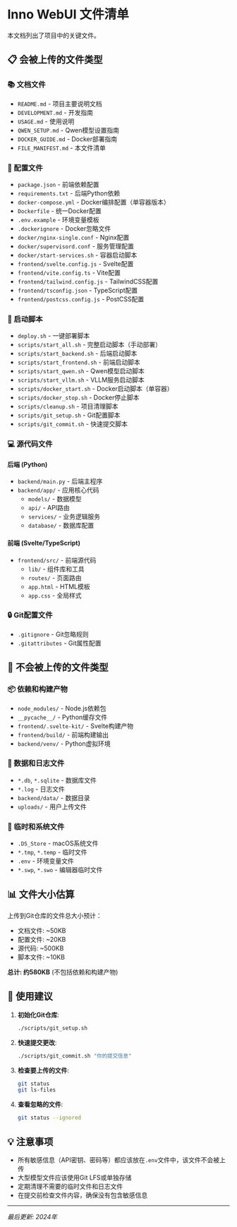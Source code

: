 # Inno WebUI 文件清单

本文档列出了项目中的关键文件。

## 📋 会被上传的文件类型

### 📚 文档文件
- `README.md` - 项目主要说明文档
- `DEVELOPMENT.md` - 开发指南
- `USAGE.md` - 使用说明
- `QWEN_SETUP.md` - Qwen模型设置指南
- `DOCKER_GUIDE.md` - Docker部署指南
- `FILE_MANIFEST.md` - 本文件清单

### 🔧 配置文件
- `package.json` - 前端依赖配置
- `requirements.txt` - 后端Python依赖
- `docker-compose.yml` - Docker编排配置（单容器版本）
- `Dockerfile` - 统一Docker配置
- `.env.example` - 环境变量模板
- `.dockerignore` - Docker忽略文件
- `docker/nginx-single.conf` - Nginx配置
- `docker/supervisord.conf` - 服务管理配置
- `docker/start-services.sh` - 容器启动脚本
- `frontend/svelte.config.js` - Svelte配置
- `frontend/vite.config.ts` - Vite配置
- `frontend/tailwind.config.js` - TailwindCSS配置
- `frontend/tsconfig.json` - TypeScript配置
- `frontend/postcss.config.js` - PostCSS配置

### 🚀 启动脚本
- `deploy.sh` - 一键部署脚本
- `scripts/start_all.sh` - 完整启动脚本（手动部署）
- `scripts/start_backend.sh` - 后端启动脚本
- `scripts/start_frontend.sh` - 前端启动脚本
- `scripts/start_qwen.sh` - Qwen模型启动脚本
- `scripts/start_vllm.sh` - VLLM服务启动脚本
- `scripts/docker_start.sh` - Docker启动脚本（单容器）
- `scripts/docker_stop.sh` - Docker停止脚本
- `scripts/cleanup.sh` - 项目清理脚本
- `scripts/git_setup.sh` - Git配置脚本
- `scripts/git_commit.sh` - 快速提交脚本

### 💻 源代码文件
#### 后端 (Python)
- `backend/main.py` - 后端主程序
- `backend/app/` - 应用核心代码
  - `models/` - 数据模型
  - `api/` - API路由
  - `services/` - 业务逻辑服务
  - `database/` - 数据库配置

#### 前端 (Svelte/TypeScript)
- `frontend/src/` - 前端源代码
  - `lib/` - 组件库和工具
  - `routes/` - 页面路由
  - `app.html` - HTML模板
  - `app.css` - 全局样式

### 🔒 Git配置文件
- `.gitignore` - Git忽略规则
- `.gitattributes` - Git属性配置

## 🚫 不会被上传的文件类型

### 📦 依赖和构建产物
- `node_modules/` - Node.js依赖包
- `__pycache__/` - Python缓存文件
- `frontend/.svelte-kit/` - Svelte构建产物
- `frontend/build/` - 前端构建输出
- `backend/venv/` - Python虚拟环境

### 💾 数据和日志文件
- `*.db`, `*.sqlite` - 数据库文件
- `*.log` - 日志文件
- `backend/data/` - 数据目录
- `uploads/` - 用户上传文件

### 🔧 临时和系统文件
- `.DS_Store` - macOS系统文件
- `*.tmp`, `*.temp` - 临时文件
- `.env` - 环境变量文件
- `*.swp`, `*.swo` - 编辑器临时文件

## 📊 文件大小估算

上传到Git仓库的文件总大小预计：
- 文档文件: ~50KB
- 配置文件: ~20KB
- 源代码: ~500KB
- 脚本文件: ~10KB

**总计: 约580KB** (不包括依赖和构建产物)

## 🎯 使用建议

1. **初始化Git仓库**:
   ```bash
   ./scripts/git_setup.sh
   ```

2. **快速提交更改**:
   ```bash
   ./scripts/git_commit.sh "你的提交信息"
   ```

3. **检查要上传的文件**:
   ```bash
   git status
   git ls-files
   ```

4. **查看忽略的文件**:
   ```bash
   git status --ignored
   ```

## 💡 注意事项

- 所有敏感信息（API密钥、密码等）都应该放在`.env`文件中，该文件不会被上传
- 大型模型文件应该使用Git LFS或单独存储
- 定期清理不需要的临时文件和日志文件
- 在提交前检查文件内容，确保没有包含敏感信息

---

*最后更新: 2024年*
